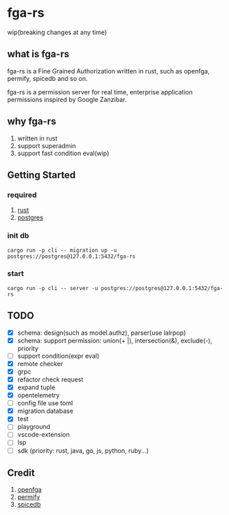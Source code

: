 # fga-rs

wip(breaking changes at any time)

## what is fga-rs

fga-rs is a Fine Grained Authorization written in rust, such as openfga, permify, spicedb and so on.

fga-rs is a permission server for real time, enterprise application permissions inspired by Google Zanzibar.

## why fga-rs

1. written in rust
2. support superadmin
3. support fast condition eval(wip)

## Getting Started

### required

1. [rust](https://www.rust-lang.org/)
2. [postgres](https://postgresql.org/)

### init db

```shell
cargo run -p cli -- migration up -u postgres://postgres@127.0.0.1:5432/fga-rs
```

### start

```shell
cargo run -p cli -- server -u postgres://postgres@127.0.0.1:5432/fga-rs
```

## TODO

- [x] schema: design(such as model.authz), parser(use lalrpop)
- [x] schema: support permission: union(+ |), intersection(&), exclude(-), priority
- [ ] support condition(expr eval)
- [x] remote checker
- [x] grpc
- [x] refactor check request
- [x] expand tuple
- [x] opentelemetry
- [ ] config file use toml
- [x] migration database
- [x] test
- [ ] playground
- [ ] vscode-extension
- [ ] lsp
- [ ] sdk (priority: rust, java, go, js, python, ruby...)

## Credit

1. [openfga](https://github.com/openfga/openfga)
2. [permify](https://github.com/Permify/permify)
3. [spicedb](https://github.com/authzed/spicedb)
